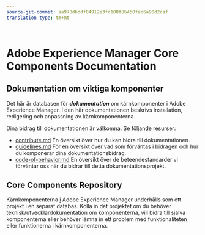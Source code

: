 ```yaml
---
source-git-commit: aa978d6ddf04912e3fc108f86450fac6a90d2caf
translation-type: tm+mt

---
```

# Adobe Experience Manager Core Components Documentation

## Dokumentation om viktiga komponenter

Det här är databasen för ***dokumentation*** om kärnkomponenter i Adobe Experience Manager. I den här dokumentationen beskrivs installation, redigering och anpassning av kärnkomponenterna.

Dina bidrag till dokumentationen är välkomna. Se följande resurser:

* [contribute.md](contributing.md) En översikt över hur du kan bidra till dokumentationen.
* [guidelines.md](guidelines.md) För en översikt över vad som förväntas i bidragen och hur du komponerar dina dokumentationsbidrag.
* [code-of-behavior.md](code-of-conduct.md) En översikt över de beteendestandarder vi förväntar oss när du bidrar till detta dokumentationsprojekt.

## Core Components Repository

Kärnkomponenterna [i](https://github.com/adobe/aem-core-wcm-components) Adobe Experience Manager underhålls som ett projekt i en separat databas. Kolla in det projektet om du behöver teknisk/utvecklardokumentation om komponenterna, vill bidra till själva komponenterna eller behöver lämna in ett problem med funktionaliteten eller funktionerna i kärnkomponenterna.
